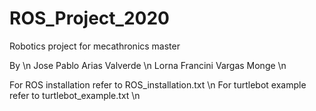 # ROS_Project_2020 
Robotics project for mecathronics master
 
By \n
	Jose Pablo Arias Valverde \n
	Lorna Francini Vargas Monge \n

For ROS installation refer to ROS_installation.txt \n
For turtlebot example refer to turtlebot_example.txt \n


